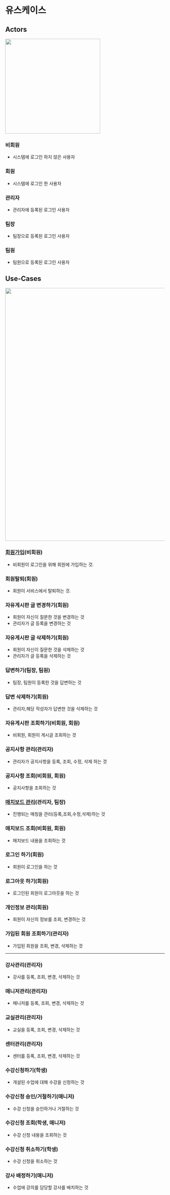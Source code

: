# 유스케이스

## Actors

<img src="./project/Actor.png" width="300">

### 비회원
- 시스템에 로그인 하지 않은 사용자

### 회원
- 시스템에 로그인 한 사용자

### 관리자
- 관리자에 등록된 로그인 사용자

### 팀장
- 팀장으로 등록된 로그인 사용자

### 팀원
- 팀원으로 등록된 로그인 사용자

## Use-Cases

<img src="./project/UML.png" width="800">

### [회원가입](uc001-SignUp.md)(비회원)
- 비회원이 로그인을 위해 회원에 가입하는 것.

### 회원탈퇴(회원)
- 회원이 서비스에서 탈퇴하는 것.

### 자유게시판 글 변경하기(회원)
- 회원이 자신이 질문한 것을 변경하는 것
- 관리자가 글 등록을 변경하는 것

### 자유게시판 글 삭제하기(회원)
- 회원이 자신이 질문한 것을 삭제하는 것
- 관리자가 글 등록을 삭제하는 것

### 답변하기(팀장, 팀원)
- 팀장, 팀원이 등록한 것을 답변하는 것

### 답변 삭제하기(회원)
- 관리자,해당 작성자가 답변한 것을 삭제하는 것

### 자유게시판 조회하기(비회원, 회원)
- 비회원, 회원이 게시글 조회하는 것

### 공지사항 관리(관리자)
- 관리자가 공지사항을 등록, 조회, 수정, 삭제 하는 것

### 공지사항 조회(비회원, 회원)
- 공지사항을 조회하는 것

### [매치보드 관리](uc0001-matchboard.md)(관리자, 팀장)
- 진행되는 매칭을 관리(등록,조회,수정,삭제)하는 것

### 매치보드 조회(비회원, 회원)
- 매치보드 내용을 조회하는 것

### 로그인 하기(회원)
- 회원이 로그인을 하는 것

### 로그아웃 하기(회원)
- 로그인된 회원이 로그아웃을 하는 것

### 개인정보 관리(회원)
- 회원이 자신의 정보를 조회, 변경하는 것

### 가입된 회원 조회하기(관리자)
- 가입된 회원을 조회, 변경, 삭제하는 것


----------------------------------------------------------------


### 강사관리(관리자)
- 강사를 등록, 조회, 변경, 삭제하는 것

### 매니저관리(관리자)
- 매니저를 등록, 조회, 변경, 삭제하는 것

### 교실관리(관리자)
- 교실을 등록, 조회, 변경, 삭제하는 것

### 센터관리(관리자)
- 센터를 등록, 조회, 변경, 삭제하는 것

### 수강신청하기(학생)
- 개설된 수업에 대해 수강을 신청하는 것

### 수강신청 승인/거절하기(매니저)
- 수강 신청을 승인하거나 거절하는 것

### 수강신청 조회(학생, 매니저)
- 수강 신청 내용을 조회하는 것

### 수강신청 취소하기(학생)
- 수강 신청을 취소하는 것

### 강사 배정하기(매니저)
- 수업에 강의를 담당할 강사를 배치하는 것













